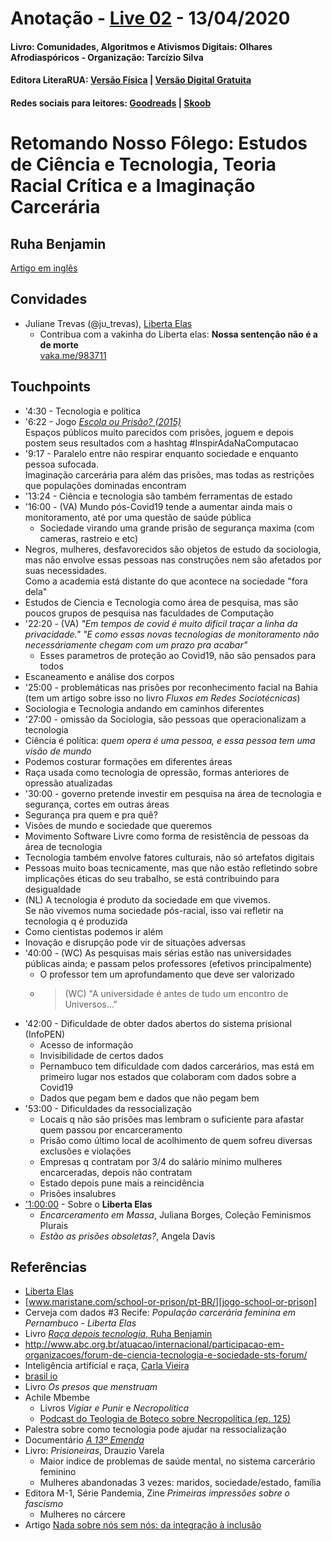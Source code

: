 [livro01-compre]: http://www.literarua.com.br/livro/olhares-afrodiasporicos
[livro01-ebook]: https://bit.ly/ComunidadesDigitais
[livro01-skoob]: https://www.skoob.com.br/comunidades-algoritmos-e-ativismos-digitais-1136137ed1139762.html
[livro01-goodreads]: https://www.goodreads.com/book/show/53005858-comunidades-algoritmos-e-ativismos-digitais

[link-live]: https://youtu.be/foy77XEVcYY

# Anotação - [Live 02][link-live] - 13/04/2020
#### Livro: Comunidades, Algoritmos e Ativismos Digitais: Olhares Afrodiaspóricos - Organização: Tarcízio Silva
#### Editora LiteraRUA: [Versão Física][livro01-compre] | [Versão Digital Gratuita][livro01-ebook]
#### Redes sociais para leitores: [Goodreads][livro01-goodreads] | [Skoob][livro01-skoob]

# Retomando Nosso Fôlego: Estudos de Ciência e Tecnologia, Teoria Racial Crítica e a Imaginação Carcerária
## Ruha Benjamin

[Artigo em inglês](https://estsjournal.org/index.php/ests/article/view/70)

## Convidades

- Juliane Trevas (@ju_trevas), [Liberta Elas][link-conv-01]
  - Contribua com a vakinha do Liberta elas:
  **Nossa sentenção não é a de morte**  
  [vaka.me/983711](https://vaka.me/983711)

## Touchpoints
- '4:30 - Tecnologia e política
- '6:22 - Jogo [*Escola ou Prisão? (2015)*][jogo-school-or-prison]  
  Espaços públicos muito parecidos com prisões, joguem e depois postem seus resultados com a hashtag #InspirAdaNaComputacao
- '9:17 - Paralelo entre não respirar enquanto sociedade e enquanto pessoa sufocada.  
  Imaginação carcerária para além das prisões, mas todas as restrições que populações dominadas encontram
- '13:24 - Ciência e tecnologia são também ferramentas de estado
- '16:00 - (VA) Mundo pós-Covid19 tende a aumentar ainda mais o monitoramento, até por uma questão de saúde pública
  - Sociedade virando uma grande prisão de segurança maxima (com cameras, rastreio e etc)
- Negros, mulheres, desfavorecidos são objetos de estudo da sociologia, mas não envolve essas pessoas nas construções nem são afetados por suas necessidades.  
  Como a academia está distante do que acontece na sociedade "fora dela"
- Estudos de Ciencia e Tecnologia como área de pesquisa, mas são poucos grupos de pesquisa nas faculdades de Computação
- '22:20 - (VA) *"Em tempos de covid é muito dificil traçar a linha da privacidade."*
*"E como essas novas tecnologias de monitoramento não necessáriamente chegam com um prazo pra acabar"*
  - Esses parametros de proteção ao Covid19, não são pensados para todos
- Escaneamento e análise dos corpos
- '25:00 - problemáticas nas prisões por reconhecimento facial na Bahia (tem um artigo sobre isso no livro *Fluxos em Redes Sociotécnicas*)
- Sociologia e Tecnologia andando em caminhos diferentes
- '27:00 - omissão da Sociologia, são pessoas que operacionalizam a tecnologia
- Ciência é política: *quem opera é uma pessoa, e essa pessoa tem uma visão de mundo*
- Podemos costurar formações em diferentes áreas
- Raça usada como tecnologia de opressão, formas anteriores de opressão atualizadas
- '30:00 - governo pretende investir em pesquisa na área de tecnologia e segurança, cortes em outras áreas
- Segurança pra quem e pra quê?
- Visões de mundo e sociedade que queremos
- Movimento Software Livre como forma de resistência de pessoas da área de tecnologia
- Tecnologia também envolve fatores culturais, não só artefatos digitais
- Pessoas muito boas tecnicamente, mas que não estão refletindo sobre implicações éticas do seu trabalho, se está contribuindo para desigualdade
- (NL) ​A tecnologia é produto da sociedade em que vivemos.  
​Se não vivemos numa sociedade pós-racial, isso vai refletir na tecnologia q é produzida
- Como cientistas podemos ir além
- Inovação e disrupção pode vir de situações adversas
- '40:00 - (WC) As pesquisas mais sérias estão nas universidades públicas ainda; e passam pelos professores (efetivos principalmente)
  - O professor tem um aprofundamento que deve ser valorizado
  - > (WC) "A universidade é antes de tudo um encontro de Universos..."
- '42:00 - Dificuldade de obter dados abertos do sistema prisional (InfoPEN)
  - Acesso de informação
  - Invisibilidade de certos dados
  - Pernambuco tem dificuldade com dados carcerários, mas está em primeiro lugar nos estados que colaboram com dados sobre a Covid19
  - Dados que pegam bem e dados que não pegam bem
- '53:00 - Dificuldades da ressocialização
  - Locais q não são prisões mas lembram o suficiente para afastar quem passou por encarceramento
  - Prisão como último local de acolhimento de quem sofreu diversas exclusões e violações
  - Empresas q contratam por 3/4 do salário mínimo mulheres encarceradas, depois não contratam
  - Estado depois pune mais a reincidência
  - Prisões insalubres
- ['1:00:00](https://youtu.be/foy77XEVcYY?t=3708) - Sobre o **Liberta Elas**
  - *Encarceramento em Massa*, Juliana Borges, Coleção Feminismos Plurais
  - *Estão as prisões obsoletas?*, Angela Davis

## Referências
- [Liberta Elas][link-conv-01]
- [www.maristane.com/school-or-prison/pt-BR/][jogo-school-or-prison]
- Cerveja com dados #3 Recife: *População carcerária feminina em Pernambuco - Liberta Elas*
- Livro [*Raça depois tecnologia*, Ruha Benjamin](https://tarciziosilva.com.br/blog/raca-depois-da-tecnologia-ferramentas-abolicionistas-contra-os-novos-racismos/)
- http://www.abc.org.br/atuacao/internacional/participacao-em-organizacoes/forum-de-ciencia-tecnologia-e-sociedade-sts-forum/
- Inteligência artificial e raça, [Carla Vieira](https://twitter.com/carlaprvieira)
- [brasil io](https://brasil.io/home)
- Livro *Os presos que menstruam*
- Achile Mbembe
  - Livros *Vigiar e Punir* e *Necropolítica*
  - [Podcast do Teologia de Boteco sobre Necropolítica (ep. 125)](https://teologiadeboteco.com.br/2019/08/20/125-teologia-de-boteco-necropolitica-com-roberto-barbosa-de-moura/)
- Palestra sobre como tecnologia pode ajudar na ressocialização
- Documentário [*A 13º Emenda*](https://pt.wikipedia.org/wiki/13th_(filme))
- Livro: *Prisioneiras*, Drauzio Varela
  - Maior indice de problemas de saúde mental, no sistema carcerário feminino
  - Mulheres abandonadas 3 vezes: maridos, sociedade/estado, família
- Editora M-1, Série Pandemia, Zine *Primeiras impressões sobre o fascismo*
  - Mulheres no cárcere
- Artigo [Nada sobre nós sem nós: da integração à inclusão](https://scholar.google.com/scholar?cluster=13384120771105268185&hl=pt-BR&as_sdt=0,5&sciodt=0,5)

[link-conv-01]: https://www.folhape.com.br/noticias/noticias/mulheres-em-movimento/2019/09/17/NWS,116584,70,1055,NOTICIAS,2190-LIBERTA-ELAS.aspx "Notícia na Folha de Pernambuco"
[jogo-school-or-prison]: https://www.maristane.com/school-or-prison/pt-BR/ "Isto é uma escola ou uma prisão?"
